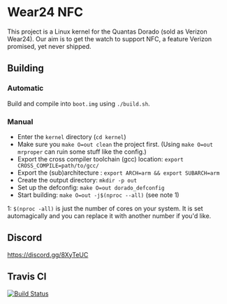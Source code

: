 # Wear24 NFC

This project is a Linux kernel for the Quantas Dorado (sold as Verizon Wear24). Our aim is to get the watch to support NFC, a feature Verizon promised, yet never shipped.

## Building

### Automatic

Build and compile into `boot.img` using `./build.sh`.

### Manual

- Enter the `kernel` directory (`cd kernel`)
- Make sure you `make O=out clean` the project first. (Using `make O=out mrproper` can ruin some stuff like the config.)
- Export the cross compiler toolchain (gcc) location: `export CROSS_COMPILE=path/to/gcc/`
- Export the (sub)architecture : `export ARCH=arm && export SUBARCH=arm`
- Create the output directory: `mkdir -p out`
- Set up the defconfig: `make O=out dorado_defconfig`
- Start building: `make O=out -j$(nproc --all)` (see note 1)

1: `$(nproc -all)` is just the number of cores on your system. It is set automagically and you can replace it with another number if you'd like.

## Discord

https://discord.gg/8XyTeUC

## Travis CI

[![Build Status](https://travis-ci.org/davwheat/Wear24-NFC.svg?branch=master)](https://travis-ci.org/davwheat/Wear24-NFC)
